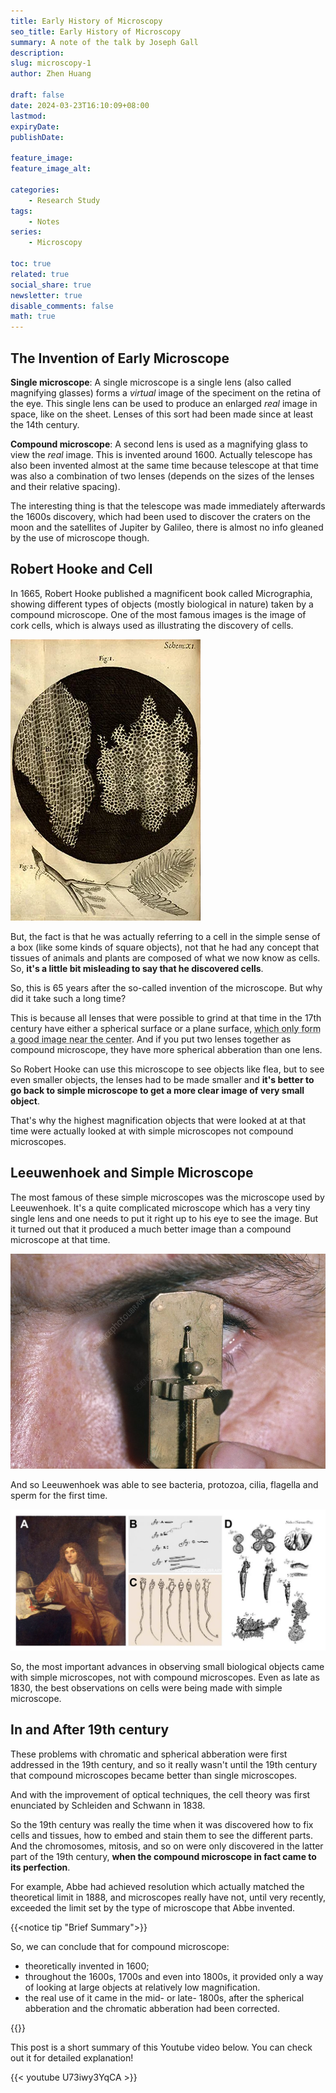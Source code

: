 ```yaml
---
title: Early History of Microscopy
seo_title: Early History of Microscopy
summary: A note of the talk by Joseph Gall
description: 
slug: microscopy-1
author: Zhen Huang

draft: false
date: 2024-03-23T16:10:09+08:00
lastmod: 
expiryDate: 
publishDate: 

feature_image: 
feature_image_alt: 

categories:
    - Research Study
tags:
    - Notes
series:
    - Microscopy

toc: true
related: true
social_share: true
newsletter: true
disable_comments: false
math: true
---
```


## The Invention of Early Microscope

**Single microscope**: A single microscope is a single lens (also called magnifying glasses) forms a *virtual* image of the speciment on the retina of the eye. This single lens can be used to produce an enlarged *real* image in space, like on the sheet. Lenses of this sort had been made since at least the 14th century.

**Compound microscope**: A second lens is used as a magnifying glass to view the *real* image. This is invented around 1600. Actually telescope has also been invented almost at the same time because telescope at that time was also a combination of two lenses (depends on the sizes of the lenses and their relative spacing).

The interesting thing is that the telescope was made immediately afterwards the 1600s discovery, which had been used to discover the craters on the moon and the satellites of Jupiter by Galileo, there is almost no info gleaned by the use of microscope though.

## Robert Hooke and Cell

In 1665, Robert Hooke published a magnificent book called Micrographia, showing different types of objects (mostly biological in nature) taken by a compound microscope. One of the most famous images is the image of cork cells, which is always used as illustrating the discovery of cells.

![cork cells](cork-cells.png#small)

But, the fact is that he was actually referring to a cell in the simple sense of a box (like some kinds of square objects), not that he had any concept that tissues of animals and plants are composed of what we now know as cells. So, **it's a little bit misleading to say that he discovered cells**.

So, this is 65 years after the so-called invention of the microscope. But why did it take such a long time?

This is because all lenses that were possible to grind at that time in the 17th century have either a spherical surface or a plane surface, <abbr title="Spherical abberation">which only form a good image near the center</abbr>. And if you put two lenses together as compound microscope, they have more spherical abberation than one lens.

So Robert Hooke can use this microscope to see objects like flea, but to see even smaller objects, the lenses had to be made smaller and **it's better to go back to simple microscope to get a more clear image of very small object**.

That's why the highest magnification objects that were looked at at that time were actually looked at with simple microscopes not compound microscopes.

## Leeuwenhoek and Simple Microscope

The most famous of these simple microscopes was the microscope used by Leeuwenhoek. It's a quite complicated microscope which has a very tiny single lens and one needs to put it right up to his eye to see the image. But it turned out that it produced a much better image than a compound microscope at that time.

![simple-microscope-by-Leeuwenhoek](simple-microscope-by-Leeuwenhoek.png#small)

And so Leeuwenhoek was able to see bacteria, protozoa, cilia, flagella and sperm for the first time.

![Leeuwenhoek-image](Leeuwenhoek-image.png#small)

So, the most important advances in observing small biological objects came with simple microscopes, not with compound microscopes. Even as late as 1830, the best observations on cells were being made with simple microscope.

## In and After 19th century

These problems with chromatic and spherical abberation were first addressed in the 19th century, and so it really wasn't until the 19th century that compound microscopes became better than single microscopes.

And with the improvement of optical techniques, the cell theory was first enunciated by Schleiden and Schwann in 1838.

So the 19th century was really the time when it was discovered how to fix cells and tissues, how to embed and stain them to see the different parts. And the chromosomes, mitosis, and so on were only discovered in the latter part of the 19th century, **when the compound microscope in fact came to its perfection**.

For example, Abbe had achieved resolution which actually matched the theoretical limit in 1888, and microscopes really have not, until very recently, exceeded the limit set by the type of microscope that Abbe invented.

{{<notice tip "Brief Summary">}}

So, we can conclude that for compound microscope:

* theoretically invented in 1600;
* throughout the 1600s, 1700s and even into 1800s, it provided only a way of looking at large objects at relatively low magnification.
* the real use of it came in the mid- or late- 1800s, after the spherical abberation and the chromatic abberation had been corrected.

{{</notice>}}

This post is a short summary of this Youtube video below. You can check out it for detailed explanation!

{{< youtube U73iwy3YqCA >}}